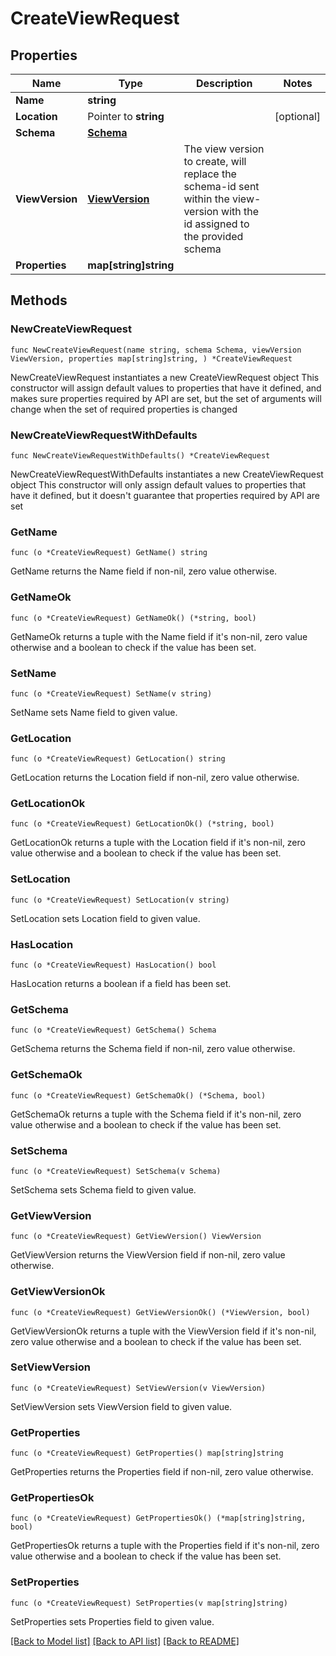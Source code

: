 # CreateViewRequest

## Properties

Name | Type | Description | Notes
------------ | ------------- | ------------- | -------------
**Name** | **string** |  | 
**Location** | Pointer to **string** |  | [optional] 
**Schema** | [**Schema**](Schema.md) |  | 
**ViewVersion** | [**ViewVersion**](ViewVersion.md) | The view version to create, will replace the schema-id sent within the view-version with the id assigned to the provided schema | 
**Properties** | **map[string]string** |  | 

## Methods

### NewCreateViewRequest

`func NewCreateViewRequest(name string, schema Schema, viewVersion ViewVersion, properties map[string]string, ) *CreateViewRequest`

NewCreateViewRequest instantiates a new CreateViewRequest object
This constructor will assign default values to properties that have it defined,
and makes sure properties required by API are set, but the set of arguments
will change when the set of required properties is changed

### NewCreateViewRequestWithDefaults

`func NewCreateViewRequestWithDefaults() *CreateViewRequest`

NewCreateViewRequestWithDefaults instantiates a new CreateViewRequest object
This constructor will only assign default values to properties that have it defined,
but it doesn't guarantee that properties required by API are set

### GetName

`func (o *CreateViewRequest) GetName() string`

GetName returns the Name field if non-nil, zero value otherwise.

### GetNameOk

`func (o *CreateViewRequest) GetNameOk() (*string, bool)`

GetNameOk returns a tuple with the Name field if it's non-nil, zero value otherwise
and a boolean to check if the value has been set.

### SetName

`func (o *CreateViewRequest) SetName(v string)`

SetName sets Name field to given value.


### GetLocation

`func (o *CreateViewRequest) GetLocation() string`

GetLocation returns the Location field if non-nil, zero value otherwise.

### GetLocationOk

`func (o *CreateViewRequest) GetLocationOk() (*string, bool)`

GetLocationOk returns a tuple with the Location field if it's non-nil, zero value otherwise
and a boolean to check if the value has been set.

### SetLocation

`func (o *CreateViewRequest) SetLocation(v string)`

SetLocation sets Location field to given value.

### HasLocation

`func (o *CreateViewRequest) HasLocation() bool`

HasLocation returns a boolean if a field has been set.

### GetSchema

`func (o *CreateViewRequest) GetSchema() Schema`

GetSchema returns the Schema field if non-nil, zero value otherwise.

### GetSchemaOk

`func (o *CreateViewRequest) GetSchemaOk() (*Schema, bool)`

GetSchemaOk returns a tuple with the Schema field if it's non-nil, zero value otherwise
and a boolean to check if the value has been set.

### SetSchema

`func (o *CreateViewRequest) SetSchema(v Schema)`

SetSchema sets Schema field to given value.


### GetViewVersion

`func (o *CreateViewRequest) GetViewVersion() ViewVersion`

GetViewVersion returns the ViewVersion field if non-nil, zero value otherwise.

### GetViewVersionOk

`func (o *CreateViewRequest) GetViewVersionOk() (*ViewVersion, bool)`

GetViewVersionOk returns a tuple with the ViewVersion field if it's non-nil, zero value otherwise
and a boolean to check if the value has been set.

### SetViewVersion

`func (o *CreateViewRequest) SetViewVersion(v ViewVersion)`

SetViewVersion sets ViewVersion field to given value.


### GetProperties

`func (o *CreateViewRequest) GetProperties() map[string]string`

GetProperties returns the Properties field if non-nil, zero value otherwise.

### GetPropertiesOk

`func (o *CreateViewRequest) GetPropertiesOk() (*map[string]string, bool)`

GetPropertiesOk returns a tuple with the Properties field if it's non-nil, zero value otherwise
and a boolean to check if the value has been set.

### SetProperties

`func (o *CreateViewRequest) SetProperties(v map[string]string)`

SetProperties sets Properties field to given value.



[[Back to Model list]](../README.md#documentation-for-models) [[Back to API list]](../README.md#documentation-for-api-endpoints) [[Back to README]](../README.md)


